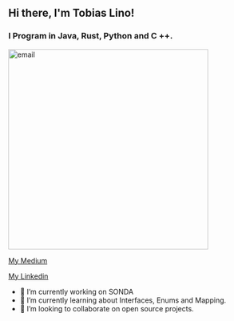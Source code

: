 ## Hi there, I'm Tobias Lino!

### I Program in Java, Rust, Python and C ++.

<img src="https://user-images.githubusercontent.com/50988433/88834248-f0ed8e80-d1a9-11ea-9a00-9fe9c79e1c2f.png" alt="email" width="400"/>

[My Medium](https://medium.com/@tobias.lino)

[My Linkedin](https://www.linkedin.com/in/tobiaslino)

- 🔭 I’m currently working on SONDA
- 🌱 I’m currently learning about Interfaces, Enums and Mapping.
- 👯 I’m looking to collaborate on open source projects.
